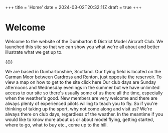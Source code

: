 +++
title = 'Home'
date = 2024-03-02T20:32:11Z
draft = true
+++

# Welcome

Welcome to the website of the Dumbarton & District Model Aircraft Club. We launched this site so that we can show you what we're all about and better illustrate what we get up to.

{{<picture src="/image/index.png" title="Field ready for flying">}}


We are based in Dunbartonshire, Scotland. Our flying field is located on the Carman Moor between Cardross and Renton, just opposite the reservoir. To view a map on how to get to the site click here
Our club days are Sunday afternoons and Wednesday evenings in the summer but we have unlimited access to our site so there's usually some of us there all the time, especially when the weather's good.
New members are very welcome and there are always plenty of experienced pilots willing to teach you to fly. So if you're thinking of taking up the sport, why not come along and visit us? We're always there on club days, regardless of the weather.
In the meantime if you would like to know more about us or about model flying, getting started, where to go, what to buy etc., come up to the hill.

			